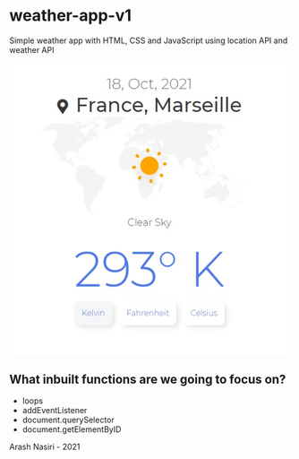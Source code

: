# weather-app-v1
Simple weather app with HTML, CSS and JavaScript
using location API and weather API

<img src="./img/cover.jpg" alt="" />

## What inbuilt functions are we going to focus on?
-   loops
-   addEventListener
-   document.querySelector
-   document.getElementByID

Arash Nasiri - 2021

